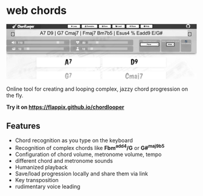 
# web chords

![Screenshot](https://raw.githubusercontent.com/flappix/webchords/main/screenshot.jpg)


Online tool for creating and looping complex, jazzy chord progression on the fly.

**Try it on https://flappix.github.io/chordlooper**

## Features
- Chord recognition as you type on the keyboard
- Recognition of complex chords like **Fbm<sup>add4</sup>/G** or **G#<sup>maj9b5</sup>**
- Configuration of chord volume, metronome volume, tempo
- different chord and metronome sounds
- Humanized playback
- Save/load progression locally and share them via link
- Key transposition
- rudimentary voice leading
